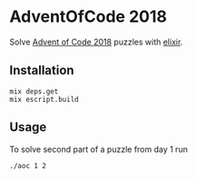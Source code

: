 # AdventOfCode 2018

Solve [Advent of Code 2018](https://adventofcode.com/2018) puzzles with [elixir](https://elixir-lang.org/).

## Installation

```
mix deps.get
mix escript.build
```

## Usage

To solve second part of a puzzle from day 1 run

    ./aoc 1 2
